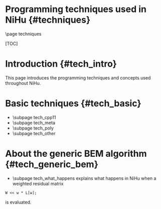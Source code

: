Programming techniques used in NiHu {#techniques}
===================================

\page techniques

[TOC]

Introduction {#tech_intro}
============

This page introduces the programming techniques and concepts used throughout NiHu.

Basic techniques {#tech_basic}
================

- \subpage tech_cpp11
- \subpage tech_meta
- \subpage tech_poly
- \subpage tech_other

About the generic BEM algorithm {#tech_generic_bem}
===============================

- \subpage tech_what_happens explains what happens in NiHu when a weighted residual matrix
~~~~~~~~
W << w * L[w];
~~~~~~~~
is evaluated.


